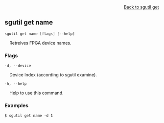 <div id="readme" class="Box-body readme blob js-code-block-container">
<article class="markdown-body entry-content p-3 p-md-6" itemprop="text">
<p align="right">
<a href="https://github.com/fpgasystems/sgrt/blob/main/cli/manual/sgutil-get.md#sgutil-get">Back to sgutil get</a>
</p>

## sgutil get name

<code>sgutil get name [flags] [--help]</code>
<p>
  &nbsp; &nbsp; Retreives FPGA device names.
</p>

### Flags
<code>-d, --device <string></code>
<p>
  &nbsp; &nbsp; Device Index (according to sgutil examine).
</p>

<code>-h, --help <string></code>
<p>
  &nbsp; &nbsp; Help to use this command.
</p>

### Examples
```
$ sgutil get name -d 1
```